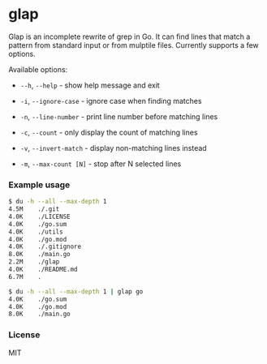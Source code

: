 # glap

Glap is an incomplete rewrite of grep in Go. It can find lines that match a pattern from standard input or from mulptile files. Currently supports a few options.

Available options:

- `--h`, `--help`                - show help message and exit

-  `-i`, `--ignore-case`         - ignore case when finding matches

-  `-n`, `--line-number`         - print line number before matching lines

-  `-c`, `--count`               - only display the count of matching lines

-  `-v`, `--invert-match`        - display non-matching lines instead

-  `-m`, `--max-count [N]`           - stop after N selected lines

### Example usage

```bash
$ du -h --all --max-depth 1
4.5M    ./.git
4.0K    ./LICENSE
4.0K    ./go.sum
4.0K    ./utils
4.0K    ./go.mod
4.0K    ./.gitignore
8.0K    ./main.go
2.2M    ./glap
4.0K    ./README.md
6.7M    .

$ du -h --all --max-depth 1 | glap go
4.0K    ./go.sum
4.0K    ./go.mod
8.0K    ./main.go
```

### License

MIT

